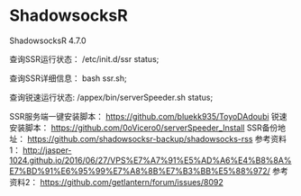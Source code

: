 # ShadowsocksR
ShadowsocksR 4.7.0

查询SSR运行状态：
/etc/init.d/ssr status;

查询SSR详细信息：
bash ssr.sh;

查询锐速运行状态:
/appex/bin/serverSpeeder.sh status;

SSR服务端一键安装脚本：
https://github.com/bluekk935/ToyoDAdoubi
锐速安装脚本：
https://github.com/0oVicero0/serverSpeeder_Install
SSR备份地址：
https://github.com/shadowsocksr-backup/shadowsocks-rss
参考资料1：
http://jasper-1024.github.io/2016/06/27/VPS%E7%A7%91%E5%AD%A6%E4%B8%8A%E7%BD%91%E6%95%99%E7%A8%8B%E7%B3%BB%E5%88%972/
参考资料2：
https://github.com/getlantern/forum/issues/8092
